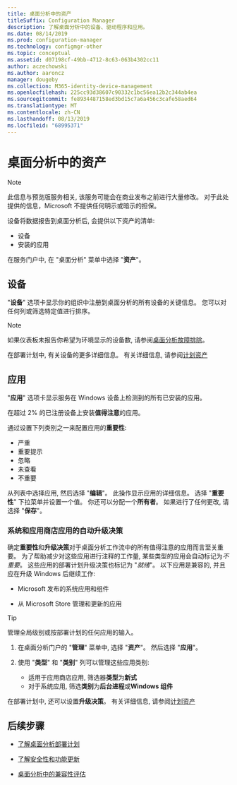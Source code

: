 ```yaml
---
title: 桌面分析中的资产
titleSuffix: Configuration Manager
description: 了解桌面分析中的设备、驱动程序和应用。
ms.date: 08/14/2019
ms.prod: configuration-manager
ms.technology: configmgr-other
ms.topic: conceptual
ms.assetid: d07198cf-49bb-4712-8c63-063b4302cc11
author: aczechowski
ms.author: aaroncz
manager: dougeby
ms.collection: M365-identity-device-management
ms.openlocfilehash: 225cc93d38607c90332c1bc56ea12b2c344ab4ea
ms.sourcegitcommit: fe8934487158ed3bd15c7a6a456c3cafe58aed64
ms.translationtype: MT
ms.contentlocale: zh-CN
ms.lasthandoff: 08/13/2019
ms.locfileid: "68995371"
---
```

# <a name="assets-in-desktop-analytics"></a>桌面分析中的资产

> [!Note]  
> 此信息与预览版服务相关, 该服务可能会在商业发布之前进行大量修改。 对于此处提供的信息，Microsoft 不提供任何明示或暗示的担保。  

设备将数据报告到桌面分析后, 会提供以下资产的清单:

- 设备
- 安装的应用  

在服务门户中, 在 "桌面分析" 菜单中选择 "**资产**"。


## <a name="devices"></a>设备

"**设备**" 选项卡显示你的组织中注册到桌面分析的所有设备的关键信息。 您可以对任何列或筛选特定值进行排序。

> [!NOTE]  
> 如果仪表板未报告你希望为环境显示的设备数, 请参阅[桌面分析故障排除](/sccm/desktop-analytics/troubleshooting)。  

在部署计划中, 有关设备的更多详细信息。 有关详细信息, 请参阅[计划资产](/sccm/desktop-analytics/about-deployment-plans#plan-assets)

## <a name="apps"></a>应用

"**应用**" 选项卡显示服务在 Windows 设备上检测到的所有已安装的应用。

在超过 2% 的已注册设备上安装**值得注意**的应用。

通过设置下列类别之一来配置应用的**重要性**:

- 严重
- 重要提示
- 忽略 
- 未查看
- 不重要<!-- 3587232 -->


从列表中选择应用, 然后选择 "**编辑**"。 此操作显示应用的详细信息。 选择 "**重要性**" 下拉菜单并设置一个值。 你还可以分配一个**所有者**。 如果进行了任何更改, 请选择 "**保存**"。

### <a name="a-namebkmk_plan-autoapp--automatic-upgrade-decision-of-system-and-store-apps"></a><a name="bkmk_plan-autoapp" />系统和应用商店应用的自动升级决策

<!-- 3587232 -->
确定**重要性**和**升级决策**对于桌面分析工作流中的所有值得注意的应用而言至关重要。 为了帮助减少对这些应用进行注释的工作量, 某些类型的应用会自动标记为*不重要*。 这些应用的部署计划升级决策也标记为 "*就绪*"。 以下应用是兼容的, 并且应在升级 Windows 后继续工作:

- Microsoft 发布的系统应用和组件

- 从 Microsoft Store 管理和更新的应用

> [!Tip]
> 管理全局级别或按部署计划的任何应用的输入。 
>
> 1. 在桌面分析门户的 "**管理**" 菜单中, 选择 "**资产**"。 然后选择 "**应用**"。
>
> 2. 使用 "**类型**" 和 "**类别**" 列可以管理这些应用类别:
>
>    - 适用于应用商店应用, 筛选器**类型**为**新式**
>    - 对于系统应用, 筛选**类别**为**后台进程**或**Windows 组件**



在部署计划中, 还可以设置**升级决策**。 有关详细信息, 请参阅[计划资产](/sccm/desktop-analytics/about-deployment-plans#plan-assets)




## <a name="next-steps"></a>后续步骤

- [了解桌面分析部署计划](/sccm/desktop-analytics/about-deployment-plans)  

- [了解安全性和功能更新](/sccm/desktop-analytics/about-updates)  

- [桌面分析中的兼容性评估](/sccm/desktop-analytics/compat-assessment)  
